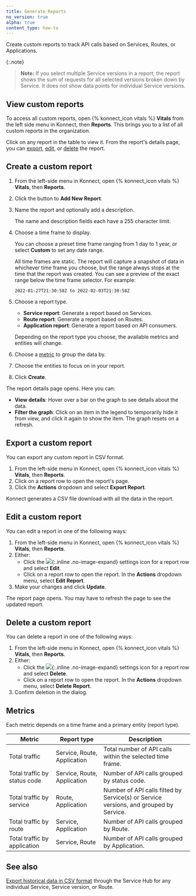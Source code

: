 ```yaml
---
title: Generate Reports
no_version: true
alpha: true
content_type: how-to
---
```


Create custom reports to track API calls based on Services, Routes, or
Applications.

{:.note}
> **Note:** If you select multiple Service versions in a report, the report
shows the sum of requests for all selected versions broken down by Service.
It does not show data points for individual Service versions.

## View custom reports

To access all custom reports, open {% konnect_icon vitals %}
**Vitals** from the left side menu in Konnect, then **Reports**.
This brings you to a list of all custom reports in the organization.

Click on any report in the table to view it. From the report's details page, you
can [export](#export-a-custom-report), [edit](#edit-a-custom-report), or [delete](#delete-a-custom-report) the report.

## Create a custom report

1. From the left-side menu in Konnect, open {% konnect_icon vitals %}
**Vitals**, then **Reports**.
1. Click the button to **Add New Report**.
1. Name the report and optionally add a description.

    The name and description fields each have a 255 character limit.

1. Choose a time frame to display.

    You can choose a preset time frame ranging from 1 day to 1 year, or
    select **Custom** to set any date range.

    All time frames are static. The report will capture a snapshot of data
    in whichever time frame you choose, but the range always stops at the time
    that the report was created. You can see a preview of the exact range below
    the time frame selector. For example:

    ```
    2022-01-27T21:30:58Z to 2022-02-03T21:30:58Z
    ```


1. Choose a report type.

   * **Service report**: Generate a report based on Services.
   * **Route report**: Generate a report based on Routes.
   * **Application report**: Generate a report based on API consumers.

   Depending on the report type you choose, the available metrics and entities
   will change.

1. Choose a [metric](#metrics) to group the data by.
1. Choose the entities to focus on in your report.
1. Click **Create**.

The report details page opens. Here you can:

* **View details**: Hover over a bar on the graph to see details about the data.
* **Filter the graph**: Click on an item in the legend to temporarily hide it from view,
and click it again to show the item. The graph resets on a refresh.

## Export a custom report

You can export any custom report in CSV format.

1. From the left-side menu in Konnect, open {% konnect_icon vitals %}
**Vitals**, then **Reports**.
1. Click on a report row to open the report's page.
1. Click the **Actions** dropdown and select **Export Report**.

  Konnect generates a CSV file download with all the data in the report.

## Edit a custom report

You can edit a report in one of the following ways:

1. From the left-side menu in Konnect, open {% konnect_icon vitals %}
**Vitals**, then **Reports**.
1. Either:
   * Click the ![](/assets/images/icons/konnect/konnect-settings.svg){:.inline .no-image-expand}
   settings icon for a report row and select **Edit**.
   * Click on a report row to open the report. In the **Actions** dropdown menu,
   select **Edit Report**.
1. Make your changes and click **Update**.

  The report page opens. You may have to refresh the page to see the updated
  report.

## Delete a custom report

You can delete a report in one of the following ways:

1. From the left-side menu in Konnect, open {% konnect_icon vitals %}
**Vitals**, then **Reports**.
1. Either:
   * Click the ![](/assets/images/icons/konnect/konnect-settings.svg){:.inline .no-image-expand}
   settings icon for a report row and select **Delete**.
   * Click on a report row to open the report. In the **Actions** dropdown menu,
   select **Delete Report**.
1. Confirm deletion in the dialog.

## Metrics

Each metric depends on a time frame and a primary entity (report type).

Metric | Report type | Description
-------|------------|------------
Total traffic | Service, Route, Application | Total number of API calls within the selected time frame.
Total traffic by status code | Service, Route, Application | Number of API calls grouped by status code.
Total traffic by service | Route, Application | Number of API calls filted by Service(s) or Service versions, and grouped by Service.
Total traffic by route | Service, Application | Number of API calls grouped by Route.
Total traffic by application | Service, Route | Number of API calls grouped by Application.

## See also
[Export historical data in CSV format](/konnect/vitals/analyze/) through the
Service Hub for any individual Service, Service version, or Route.
